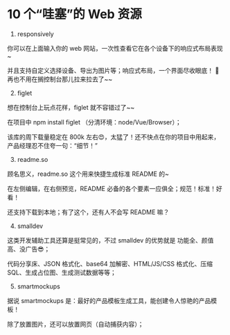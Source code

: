 # 10 个“哇塞”的 Web 资源

1. responsively

你可以在上面输入你的 web 网站，一次性查看它在各个设备下的响应式布局表现~

并且支持自定义选择设备、导出为图片等；响应式布局，一个界面尽收眼底！ 👀 再也不用在搁控制台那儿拉来拉去了~~

2. figlet

想在控制台上玩点花样，figlet 就不容错过了~~

在项目中 npm install figlet （分清环境：node/Vue/Browser）；

该库的周下载量稳定在 800k 左右😍，太猛了！还不快点在你的项目中用起来，产品经理忍不住夸一句：“细节！”

3. readme.so


顾名思义，readme.so 这个用来快捷生成标准 README 的~

在左侧编辑，在右侧预览，README 必备的各个要素一应俱全；规范！标准！好看！

还支持下载到本地；有了这个，还有人不会写 README 嘛？


4. smalldev

这类开发辅助工具还算是挺常见的，不过 smalldev 的优势就是 功能全、颜值高、没广告😎；

代码分享床、JSON 格式化、base64 加解密、HTML/JS/CSS 格式化、压缩 SQL、生成占位图、生成测试数据等等；



5. smartmockups

据说 smartmockups 是：最好的产品模板生成工具，能创建令人惊艳的产品模板！

除了放置图片，还可以放置网页（自动捕获内容）；

